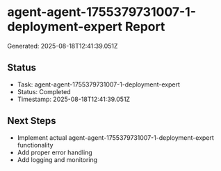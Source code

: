 # agent-agent-1755379731007-1-deployment-expert Report

Generated: 2025-08-18T12:41:39.051Z

## Status
- Task: agent-agent-1755379731007-1-deployment-expert
- Status: Completed
- Timestamp: 2025-08-18T12:41:39.051Z

## Next Steps
- Implement actual agent-agent-1755379731007-1-deployment-expert functionality
- Add proper error handling
- Add logging and monitoring
